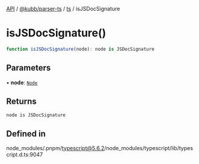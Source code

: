 [API](../../../../../packages.md) / [@kubb/parser-ts](../../../index.md) / [ts](../index.md) / isJSDocSignature

# isJSDocSignature()

```ts
function isJSDocSignature(node): node is JSDocSignature
```

## Parameters

• **node**: [`Node`](../interfaces/Node.md)

## Returns

`node is JSDocSignature`

## Defined in

node\_modules/.pnpm/typescript@5.6.2/node\_modules/typescript/lib/typescript.d.ts:9047
